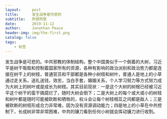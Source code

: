 ```yaml
---
layout:     post
title:      发生战争是可悲的
subtitle:   所想所愿
date:       2019-11-12
author:     Jonathan Peace
header-img: img/the-first.png
catalog: false
tags:
    - 标签
---
```


发生战争是可悲的。中共邪教的体制结构，整个中国类似于一个倒着的大树，习近平是树干吸取和控制着国家所有的资源，各种有影响的政治派别和政治势力都是连接在树干上的树枝，普通官员和干部都是各种小树枝和树叶，普通人是地上的小草通过走关系，送礼送钱，效忠，当白手套，婚姻关系，个人学习努力等方式努力成为大树上的树叶或是成长为树枝。其实目前现状：一是这个大树的树根已经被习近平这个树干的蛮干搞腐烂了，随时大树会倒下；二是大树上的每个或大或小的树枝和树叶都是随时可能被砍断和牺牲的，权斗会让每个树枝相互之间都是敌人；三是被砍断的树枝形成合力非常难，因为没有资源调动能力；四是地上的小草在中共控制下，长成树非常非常困难，中共的镰刀看到任何小树就会挥动镰刀进行收割。
